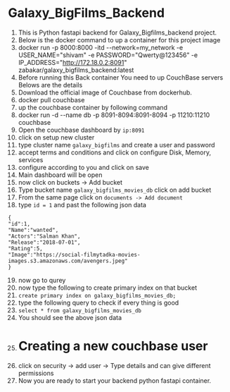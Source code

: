 # Galaxy_BigFilms_Backend

1) This is Python fastapi backend for Galaxy_Bigfilms_backend project.
2) Below is the docker command to up a container for this project image 
3) docker run -p 8000:8000 -itd --network=my_network -e USER_NAME="shivam" -e PASSWORD="Qwerty@123456" -e IP_ADDRESS="http://172.18.0.2:8091" zabakar/galaxy_bigfilms_backend:latest
4) Before running this Back container You need to up CouchBase servers Belows are the details
5) Download the official image of Couchbase from dockerhub.
6) docker pull couchbase
7) up the couchbase container by following command
8) docker run -d --name db -p 8091-8094:8091-8094 -p 11210:11210 couchbase
9) Open the couchbase dashboard by `ip:8091`
10) click on setup new cluster
11) type cluster name `galaxy_bigfilms` and create a user and password
12) accept terms and conditions and click on configure Disk, Memory, services
13) configure according to you and click on save
14) Main dashboard will be open
15) now click on buckets -> Add bucket 
16) Type bucket name `galaxy_bigfilms_movies_db` click on add bucket
17) From the same page click on `documents -> Add document` 
18) type `id = 1`  and past the following json data
```
{
"id":1,
"Name":"wanted",
"Actors":"Salman Khan",
"Release":"2018-07-01",
"Rating":5,
"Image":"https://social-filmytadka-movies-images.s3.amazonaws.com/avengers.jpeg"
}
```
19) now go to qurey
20) now type the following to create primary index on that bucket
21) `create primary index on galaxy_bigfilms_movies_db;`
22) type the following query to check if every thing is good
23) `select * from galaxy_bigfilms_movies_db`
24) You should see the above json data
25) <h1> Creating a new couchbase user
26) click on security -> add user -> Type details and can give different permissions
27) Now you are ready to start your backend python fastapi container.
